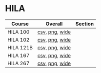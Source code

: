 # HILA

| Course | Overall | Section |
| ------ | ------- | ------- |
| HILA 100 | [csv](https://github.com/UCSD-Historical-Enrollment-Data/2025Winter/blob/main/overall/HILA%20100.csv), [png](https://raw.githubusercontent.com/UCSD-Historical-Enrollment-Data/2025Winter/main/plot_overall/HILA%20100.png), [wide](https://raw.githubusercontent.com/UCSD-Historical-Enrollment-Data/2025Winter/main/plot_overall_wide/HILA%20100.png) |  |
| HILA 102 | [csv](https://github.com/UCSD-Historical-Enrollment-Data/2025Winter/blob/main/overall/HILA%20102.csv), [png](https://raw.githubusercontent.com/UCSD-Historical-Enrollment-Data/2025Winter/main/plot_overall/HILA%20102.png), [wide](https://raw.githubusercontent.com/UCSD-Historical-Enrollment-Data/2025Winter/main/plot_overall_wide/HILA%20102.png) |  |
| HILA 121B | [csv](https://github.com/UCSD-Historical-Enrollment-Data/2025Winter/blob/main/overall/HILA%20121B.csv), [png](https://raw.githubusercontent.com/UCSD-Historical-Enrollment-Data/2025Winter/main/plot_overall/HILA%20121B.png), [wide](https://raw.githubusercontent.com/UCSD-Historical-Enrollment-Data/2025Winter/main/plot_overall_wide/HILA%20121B.png) |  |
| HILA 167 | [csv](https://github.com/UCSD-Historical-Enrollment-Data/2025Winter/blob/main/overall/HILA%20167.csv), [png](https://raw.githubusercontent.com/UCSD-Historical-Enrollment-Data/2025Winter/main/plot_overall/HILA%20167.png), [wide](https://raw.githubusercontent.com/UCSD-Historical-Enrollment-Data/2025Winter/main/plot_overall_wide/HILA%20167.png) |  |
| HILA 267 | [csv](https://github.com/UCSD-Historical-Enrollment-Data/2025Winter/blob/main/overall/HILA%20267.csv), [png](https://raw.githubusercontent.com/UCSD-Historical-Enrollment-Data/2025Winter/main/plot_overall/HILA%20267.png), [wide](https://raw.githubusercontent.com/UCSD-Historical-Enrollment-Data/2025Winter/main/plot_overall_wide/HILA%20267.png) |  |

